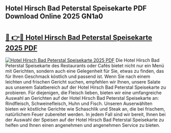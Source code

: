 ## Hotel Hirsch Bad Peterstal Speisekarte PDF Download Online 2025 GN1a0

# <h2><a href="http://gc94l89.nevu.top/?p=Hotel+Hirsch+Bad+Peterstal+Speisekarte">🔗 👉🔴 Hotel Hirsch Bad Peterstal Speisekarte 2025 PDF</a></h2>

[![Hotel Hirsch Bad Peterstal Speisekarte 2025 PDF](https://i.imgur.com/dBaPXMq.png)](http://gc94l89.nevu.top/?p=Hotel+Hirsch+Bad+Peterstal+Speisekarte)
Die Hotel Hirsch Bad Peterstal Speisekarte des Restaurants oder Cafés bietet nicht nur ein Menü mit Gerichten, sondern auch eine Gelegenheit für Sie, etwas zu finden, das für Ihren Geschmack köstlich und passend ist. Wenn Sie nach einem leichten und frischen Gericht suchen, empfehlen wir Ihnen, unsere Salate aus unserem Salatbereich auf der Hotel Hirsch Bad Peterstal Speisekarte zu probieren. Für diejenigen, die Fleisch lieben, bieten wir eine umfangreiche Auswahl an Gerichten auf der Hotel Hirsch Bad Peterstal Speisekarte an: Rindfleisch, Schweinefleisch, Huhn und Fisch. Unseren Auserwählten bieten wir köstliche Gerichte wie Schaschlik und Steak an, die bei frischem, natürlichem Feuer zubereitet werden. In jedem Fall sind wir bereit, Ihnen bei der Auswahl der Speisen auf der Hotel Hirsch Bad Peterstal Speisekarte zu helfen und Ihnen einen angenehmen und angenehmen Service zu bieten.
